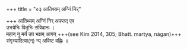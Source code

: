 +++
title = "०३ आतिथ्यम् अग्निं निर्"

+++
आतिथ्यम् अग्निं निर् अपप्तद् एव  
उभयेभिः पितृभिः संविदानः ।  
महान् नु मर्य उप भक्षम् आगन् +++(see Kim 2014, 305; Bhatt. martya, nāgan)+++  
संगृभ्यादित्या(न्) न्य् अविष्ट वह्निः ॥